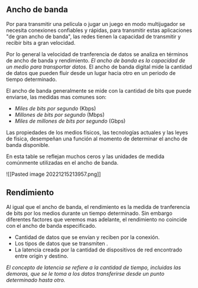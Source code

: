 ## Ancho de banda
Por para transmitir una película o jugar un juego en modo multijugador se necesita conexiones confiables y rápidas, para transmitir estas aplicaciones "de gran ancho de banda", las redes tienen la capacidad de transmitir y recibir bits a gran velocidad.

Por lo general la velocidad de tranferencia de datos se analiza en términos de ancho de banda y rendimiento. *El ancho de banda es la capacidad de un medio para transportar datos.*
El ancho de banda digital mide la cantidad de datos que pueden fluir desde un lugar hacia otro en un periodo de tiempo determinado.

El ancho de banda generalmente se mide con la cantidad de bits que puede enviarse, las medidas mas comunes son:

- *Miles de bits por segundo* (Kbps)
- *Millones de bits por segundo* (Mbps)
- *Miles de millones de bits por segundo* (Gbps)

Las propiedades de los medios físicos, las tecnologías actuales y las leyes de física, desempeñan una función al momento de determinar el ancho de banda disponible.

En esta table se reflejan muchos ceros y las unidades de medida comúnmente utilizadas en el ancho de banda.

![[Pasted image 20221215213957.png]]


## Rendimiento
Al igual que el ancho de banda, el rendimiento es la medida de tranferencia de bits por los medios durante un tiempo determinado. Sin embargo diferentes factores que veremos mas adelante, el rendimiento no coincide con el ancho de banda especificado.

- Cantidad de datos que se envían y reciben por la conexión.
- Los tipos de datos que se transmiten .
- La latencia creada por la cantidad de dispositivos de red encontrado entre origin y destino.

*El concepto de latencia se refiere a la cantidad de tiempo, incluidas las demoras, que se le toma a los datos transferirse desde un punto determinado hasta otro.*

